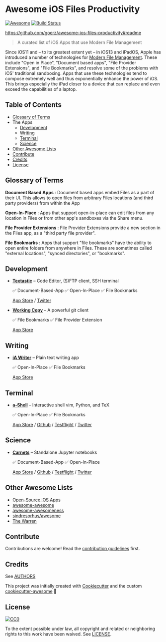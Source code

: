 # Awesome iOS Files Productivity

[![Awesome][awesome-badge]][awesome-link] [![Build Status][travis-badge]][travis-link]

https://github.com/goerz/awesome-ios-files-productivity#readme

> A curated list of iOS Apps that use Modern File Management

Since iOS11 and – to its greatest extent yet – in iOS13 and iPadOS, Apple has
introduced a number of technologies for [Modern File Management][]. These
include "Open in Place", "Document based apps", "File Provider Extensions", and
"File Bookmarks", and resolve some of the problems with iOS' traditional
sandboxing. Apps that use these technologies tend to compose extremely well and
thus exponentially enhance the power of iOS. This brings especially the iPad
closer to a device that can replace and even exceed the capabilities of a
laptop.

[Modern File Management]: https://www.macstories.net/stories/beyond-the-tablet/2/#modern-file-management

## Table of Contents

- [Glossary of Terms](#glossary-of-terms)
- The Apps
    - [Development](#development)
    - [Writing](#writing)
    - [Terminal](#terminal)
    - [Science](#science)
- [Other Awesome Lists](#other-awesome-lists)
- [Contribute](#contribute)
- [Credits](#credits)
- [License](#license)

## Glossary of Terms

**Document Based Apps**
: Document based apps embed Files as a part of their UI. This allows to open files from arbitrary Files locations (and third party providers) from within the App

**Open-In-Place**
: Apps that support open-in-place can edit files from any location in Files or from other app's sandboxes via the Share menu.

**File Provider Extensions**
: File Provider Extensions provide a new section in the Files app, as a "third party file provider".

**File Bookmarks**
: Apps that support "file bookmarks" have the ability to open entire folders from anywhere in Files. These are sometimes called "external locations", "synced directories", or "bookmarks".


## Development


- [**Textastic**](https://www.textasticapp.com) – Code Editor, (S)FTP client, SSH terminal

  :white_check_mark: Document-Based-App
  :white_check_mark: Open-In-Place
  :white_check_mark: File Bookmarks

  [App Store](https://apps.apple.com/us/app/id1049254261?mt=8) /
  [Twitter](https://twitter.com/Textastic)
  

- [**Working Copy**](https://workingcopyapp.com) – A powerful git client

  :white_check_mark: File Bookmarks
  :white_check_mark: File Provider Extension

   [App Store](https://apps.apple.com/us/app/working-copy/id896694807?ign-mpt=uo%3D6)


## Writing


- [**iA Writer**](https://ia.net/writer) – Plain text writing app

  :white_check_mark: Open-In-Place
  :white_check_mark: File Bookmarks

  [App Store](https://apps.apple.com/app/id775737172?mt=12)


## Terminal


- [**a-Shell**](https://holzschu.github.io/a-Shell_iOS/) – Interactive shell vim, Python, and TeX

  :white_check_mark: Open-In-Place
  :white_check_mark: File Bookmarks

  [App Store](https://apps.apple.com/fr/app/a-shell/id1473805438) /
  [Github](https://github.com/holzschu/a-Shell) /
  [Testflight](https://testflight.apple.com/join/WUdKe3f4) /
  [Twitter](https://twitter.com/a_Shell_iOS)


## Science


- [**Carnets**](https://holzschu.github.io/Carnets_Jupyter/) – Standalone Jupyter notebooks

  :white_check_mark: Document-Based-App
  :white_check_mark: Open-In-Place

  [App Store](https://apps.apple.com/us/app/carnets/id1450994949) /
  [Github](https://github.com/holzschu/Carnets) /
  [Testflight](https://testflight.apple.com/join/yevwlUs1) /
  [Twitter](https://twitter.com/carnets_jupyter)


## Other Awesome Lists

* [Open-Source iOS Apps](https://github.com/dkhamsing/open-source-ios-apps)
* [awesome-awesome](https://github.com/emijrp/awesome-awesome)
* [awesome-awesomeness](https://github.com/bayandin/awesome-awesomeness)
* [sindresorhus/awesome][awesome-link]
* [The Warren](https://github.com/torchhound/warren)


## Contribute


Contributions are welcome! Read the [contribution guidelines](CONTRIBUTING.md) first.


## Credits


See [AUTHORS](AUTHORS.md)

This project was initially created with [Cookiecutter][cookiecutter] and the custom [cookiecutter-awesome][cookiecutter-awesome] :cookie:


## License

[![CC0][CC0-badge]][CC0-link]

To the extent possible under law, all copyright and related or neighboring
rights to this work have been waived. See [LICENSE](LICENSE).

[awesome-badge]: https://cdn.rawgit.com/sindresorhus/awesome/d7305f38d29fed78fa85652e3a63e154dd8e8829/media/badge.svg
[awesome-link]: https://github.com/sindresorhus/awesome
[travis-badge]: https://api.travis-ci.org/goerz/awesome-ios-files-productivity.svg?branch=master
[travis-link]: https://travis-ci.org/goerz/awesome-ios-files-productivity
[CC0-badge]: http://mirrors.creativecommons.org/presskit/buttons/88x31/svg/cc-zero.svg
[CC0-link]: https://creativecommons.org/publicdomain/zero/1.0/
[cookiecutter]: https://github.com/cookiecutter/cookiecutter
[cookiecutter-awesome]: https://github.com/pawamoy/cookiecutter-awesome
